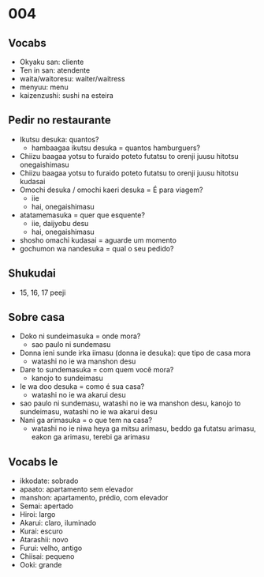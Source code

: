 # 004

## Vocabs

- Okyaku san: cliente
- Ten in san: atendente
- waita/waitoresu: waiter/waitress
- menyuu: menu
- kaizenzushi: sushi na esteira

## Pedir no restaurante

- Ikutsu desuka: quantos?
  - hambaagaa ikutsu desuka = quantos hamburguers?
- Chiizu baagaa yotsu to furaido poteto futatsu to orenji juusu hitotsu onegaishimasu
- Chiizu baagaa yotsu to furaido poteto futatsu to orenji juusu hitotsu kudasai
- Omochi desuka / omochi kaeri desuka = É para viagem?
  - iie
  - hai, onegaishimasu
- atatamemasuka = quer que esquente?
  - iie, daijyobu desu
  - hai, onegaishimasu
- shosho omachi kudasai = aguarde um momento
- gochumon wa nandesuka = qual o seu pedido?

## Shukudai

- 15, 16, 17 peeji

## Sobre casa

- Doko ni sundeimasuka = onde mora?
  - sao paulo ni sundemasu
- Donna ieni sunde irka iimasu (donna ie desuka): que tipo de casa mora
  - watashi no ie wa manshon desu
- Dare to sundemasuka = com quem você mora?
  - kanojo to sundeimasu
- Ie wa doo desuka = como é sua casa?
  - watashi no ie wa akarui desu
- sao paulo ni sundemasu, watashi no ie wa manshon desu, kanojo to sundeimasu, watashi no ie wa akarui desu
- Nani ga arimasuka = o que tem na casa?
  - watashi no ie niwa heya ga mitsu arimasu, beddo ga futatsu arimasu, eakon ga arimasu, terebi ga arimasu

## Vocabs Ie

- ikkodate: sobrado
- apaato: apartamento sem elevador
- manshon: apartamento, prédio, com elevador
- Semai: apertado
- Hiroi: largo
- Akarui: claro, iluminado
- Kurai: escuro
- Atarashii: novo
- Furui: velho, antigo
- Chiisai: pequeno
- Ooki: grande
